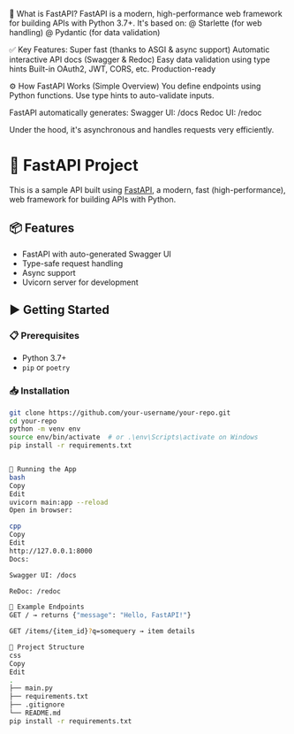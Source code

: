 🚀 What is FastAPI?
FastAPI is a modern, high-performance web framework for building APIs with Python 3.7+. It's based on:
@ Starlette (for web handling)
@ Pydantic (for data validation)


✅ Key Features:
Super fast (thanks to ASGI & async support)
Automatic interactive API docs (Swagger & Redoc)
Easy data validation using type hints
Built-in OAuth2, JWT, CORS, etc.
Production-ready

⚙️ How FastAPI Works (Simple Overview)
You define endpoints using Python functions.
Use type hints to auto-validate inputs.

FastAPI automatically generates:
          Swagger UI: /docs
          Redoc UI: /redoc

Under the hood, it's asynchronous and handles requests very efficiently.


# 🚀 FastAPI Project

This is a sample API built using [FastAPI](https://fastapi.tiangolo.com/), a modern, fast (high-performance), web framework for building APIs with Python.

## 📦 Features

- FastAPI with auto-generated Swagger UI
- Type-safe request handling
- Async support
- Uvicorn server for development

## ▶️ Getting Started

### 📋 Prerequisites

- Python 3.7+
- `pip` or `poetry`

### 📥 Installation

```bash
git clone https://github.com/your-username/your-repo.git
cd your-repo
python -m venv env
source env/bin/activate  # or .\env\Scripts\activate on Windows
pip install -r requirements.txt


🚀 Running the App
bash
Copy
Edit
uvicorn main:app --reload
Open in browser:

cpp
Copy
Edit
http://127.0.0.1:8000
Docs:

Swagger UI: /docs

ReDoc: /redoc

🧪 Example Endpoints
GET / → returns {"message": "Hello, FastAPI!"}

GET /items/{item_id}?q=somequery → item details

📁 Project Structure
css
Copy
Edit
.
├── main.py
├── requirements.txt
├── .gitignore
└── README.md
pip install -r requirements.txt

